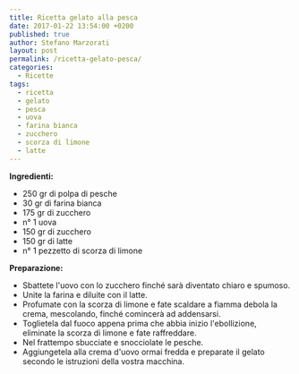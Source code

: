 ```yaml
---
title: Ricetta gelato alla pesca
date: 2017-01-22 13:54:00 +0200
published: true
author: Stefano Marzorati
layout: post
permalink: /ricetta-gelato-pesca/
categories:
  - Ricette
tags:
  - ricetta
  - gelato
  - pesca
  - uova
  - farina bianca
  - zucchero
  - scorza di limone
  - latte
---
```

**Ingredienti:**   

  - 250 gr di polpa di pesche
  - 30 gr di farina bianca 
  - 175 gr di zucchero
  - n° 1 uova
  - 150 gr di zucchero
  - 150 gr di latte
  - n° 1 pezzetto di scorza di limone
  
**Preparazione:**   
  
* Sbattete l'uovo con lo zucchero finché sarà diventato chiaro e spumoso.   
* Unite la farina e diluite con il latte.   
* Profumate con la scorza di limone e fate scaldare a fiamma debola la crema, mescolando, finché comincerà ad addensarsi.    
* Toglietela dal fuoco appena prima che abbia inizio l'ebollizione, eliminate la scorza di limone e fate raffreddare.   
* Nel frattempo sbucciate e snocciolate le pesche.   
* Aggiungetela alla crema d'uovo ormai fredda e preparate il gelato secondo le istruzioni della vostra macchina.   